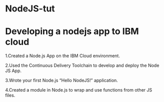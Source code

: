 # NodeJS-tut
# Developing a nodejs app to IBM cloud

1.Created a Node.js App on the IBM Cloud environment.

2.Used the Continuous Delivery Toolchain to develop and deploy the Node JS App.

3.Wrote your first Node.js “Hello NodeJS!” application.

4.Created a module in Node.js to wrap and use functions from other JS files.
